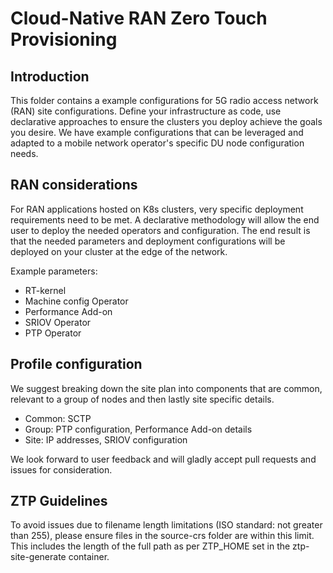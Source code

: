 # Cloud-Native RAN Zero Touch Provisioning

## Introduction

This folder contains a example configurations for 5G radio access network (RAN) site configurations.  Define your infrastructure as code, use declarative approaches to ensure the clusters you deploy achieve the goals you desire.  We have example configurations that can be leveraged and adapted to a mobile network operator's specific DU node configuration needs.

## RAN considerations

For RAN applications hosted on K8s clusters, very specific deployment requirements need to be met.  A declarative methodology will allow the end user to deploy the needed operators and configuration.  The end result is that the needed parameters and deployment configurations will be deployed on your cluster at the edge of the network.  

Example parameters:

* RT-kernel
* Machine config Operator
* Performance Add-on
* SRIOV Operator
* PTP Operator

## Profile configuration

We suggest breaking down the site plan into components that are common, relevant to a group of nodes and then lastly site specific details.

* Common: SCTP
* Group: PTP configuration, Performance Add-on details
* Site: IP addresses, SRIOV configuration

We look forward to user feedback and will gladly accept pull requests and issues for consideration.

## ZTP Guidelines

To avoid issues due to filename length limitations (ISO standard: not greater than 255), please ensure files in the source-crs folder are within this limit. This includes the length of the full path as per ZTP_HOME set in the ztp-site-generate container.